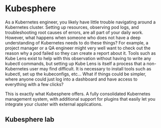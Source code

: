 # Kubesphere

As a Kubernetes engineer, you likely have little trouble navigating around a Kubernetes cluster. Setting up resources, observing pod logs, and troubleshooting root causes of errors, are all part of your daily work. However, what happens when someone who does not have a deep understanding of Kubernetes needs to do these things? For example, a project manager or a QA engineer might very well want to check out the reason why a pod failed so they can create a report about it. Tools such as Kube Lens exist to help with this observation without having to write any kubectl commands, but setting up Kube Lens is itself a process that a non-Kubernetes user may find difficult. It is necessary to install tools such as kubectl, set up the kubeconfigs, etc... What if things could be simpler, where anyone could just log into a dashboard and have access to everything with a few clicks?

This is exactly what Kubesphere offers. A fully consolidated Kubernetes management system, with additional support for plugins that easily let you integrate your cluster with external applications.

## Kubesphere lab

